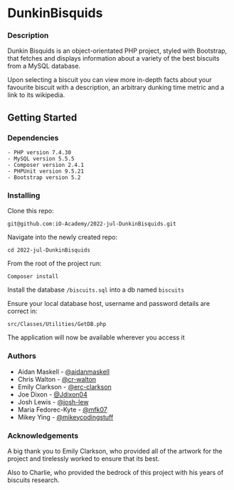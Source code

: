
# DunkinBisquids
### Description
Dunkin Bisquids is an object-orientated PHP project, styled  with Bootstrap, that fetches and displays information about a variety of the best biscuits from a MySQL database.

Upon selecting a biscuit you can view more in-depth facts about your favourite biscuit with a description, an arbitrary dunking time metric and a link to its wikipedia.

## Getting Started

### Dependencies
``` 
- PHP version 7.4.30 
- MySQL version 5.5.5
- Composer version 2.4.1
- PHPUnit version 9.5.21
- Bootstrap version 5.2
```
### Installing
Clone this repo:
```
git@github.com:iO-Academy/2022-jul-DunkinBisquids.git
```
Navigate into the newly created repo:
```
cd 2022-jul-DunkinBisquids
```
From the root of the project run:
```
Composer install
```
Install the database `/biscuits.sql` into a db named `biscuits`

Ensure your local database host, username and password details are correct in:
```
src/Classes/Utilities/GetDB.php
```
The application will now be available wherever you access it
### Authors
- Aidan Maskell - [@aidanmaskell](github.com/aidanmaskell)
- Chris Walton - [@cr-walton](github.com/cr-walton)
- Emily Clarkson - [@erc-clarkson](github.com/erc-clarkson)
- Joe Dixon - [@Jdixon04](github.com/jdixon04)
- Josh Lewis - [@josh-lew](github.com/josh-lew)
- Maria Fedorec-Kyte - [@mfk07](github.com/mfk07)
- Mikey Ying - [@mikeycodingstuff](github.com/mikeycodingstuff)

### Acknowledgements
A big thank you to Emily Clarkson, who provided all of the artwork for the project and tirelessly worked to ensure that its best.

Also to Charlie, who provided the bedrock of this project with his years of biscuits research.
